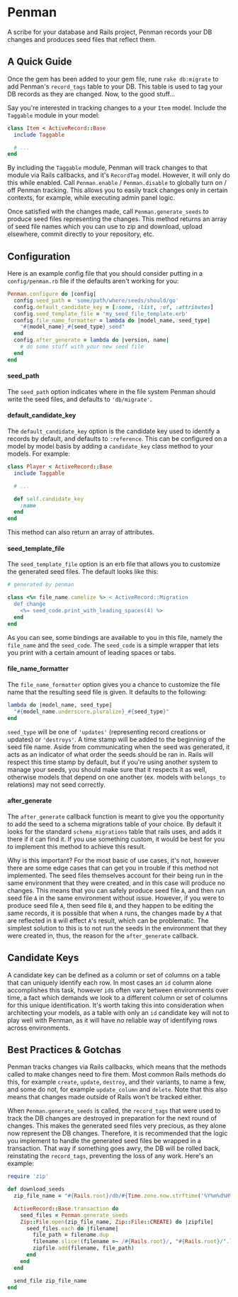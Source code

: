 # Penman
A scribe for your database and Rails project, Penman records your DB changes and produces seed files that reflect them.

## A Quick Guide
Once the gem has been added to your gem file, rune `rake db:migrate` to add Penman's `record_tags` table to your DB. This table is used to tag your DB records as they are changed. Now, to the good stuff...

Say you're interested in tracking changes to a your `Item` model. Include the `Taggable` module in your model:

```ruby
class Item < ActiveRecord::Base
  include Taggable

  # ...
end
```
By including the `Taggable` module, Penman will track changes to that module via Rails callbacks, and it's `RecordTag` model. However, it will only do this while enabled. Call `Penman.enable` / `Penman.disable` to globally turn on / off Penman tracking. This allows you to easily track changes only in certain contexts, for example, while executing admin panel logic.

Once satisfied with the changes made, call `Penman.generate_seeds` to produce seed files representing the changes. This method returns an array of seed file names which you can use to zip and download, upload elsewhere, commit directly to your repository, etc.

## Configuration
Here is an example config file that you should consider putting in a `config/penman.rb` file if the defaults aren't working for you:

```ruby
Penman.configure do |config|
  config.seed_path = 'some/path/where/seeds/should/go'
  config.default_candidate_key = [:some, :list, :of, :attributes]
  config.seed_template_file = 'my_seed_file_template.erb'
  config.file_name_formatter = lambda do |model_name, seed_type|
    "#{model_name}_#{seed_type}_seed"
  end
  config.after_generate = lambda do |version, name|
    # do some stuff with your new seed file
  end
end
```

#### seed_path
The `seed_path` option indicates where in the file system Penman should write the seed files, and defaults to `'db/migrate'`.

#### default_candidate_key
The `default_candidate_key` option is the candidate key used to identify a records by default, and defaults to `:reference`. This can be configured on a model by model basis by adding a `candidate_key` class method to your models. For example:
```ruby
class Player < ActiveRecord::Base
  include Taggable

  # ...

  def self.candidate_key
    :name
  end
end
```
This method can also return an array of attributes.

#### seed_template_file
The `seed_template_file` option is an erb file that allows you to customize the generated seed files. The default looks like this:
```ruby
# generated by penman

class <%= file_name.camelize %> < ActiveRecord::Migration
  def change
    <%= seed_code.print_with_leading_spaces(4) %>
  end
end
```
As you can see, some bindings are available to you in this file, namely the `file_name` and the `seed_code`. The `seed_code` is a simple wrapper that lets you print with a certain amount of leading spaces or tabs.

#### file_name_formatter
The `file_name_formatter` option gives you a chance to customize the file name that the resulting seed file is given. It defaults to the following:
```ruby
lambda do |model_name, seed_type|
  "#{model_name.underscore.pluralize}_#{seed_type}"
end
```
`seed_type` will be one of `'updates'` (representing record creations or updates) or `'destroys'`. A time stamp will be added to the beginning of the seed file name. Aside from communicating when the seed was generated, it acts as an indicator of what order the seeds should be ran in. Rails will respect this time stamp by default, but if you're using another system to manage your seeds, you should make sure that it respects it as well, otherwise models that depend on one another (ex. models with `belongs_to` relations) may not seed correctly.

#### after_generate
The `after_generate` callback function is meant to give you the opportunity to add the seed to a schema migrations table of your choice. By default it looks for the standard `schema_migrations` table that rails uses, and adds it there if it can find it. If you use something custom, it would be best for you to implement this method to achieve this result.

Why is this important? For the most basic of use cases, it's not, however there are some edge cases that can get you in trouble if this method not implemented. The seed files themselves account for their being run in the same environment that they were created, and in this case will produce no changes. This means that you can safely produce seed file `A`, and then run seed file `A` in the same environment without issue. However, if you were to produce seed file `A`, then seed file `B`, and they happen to be editing the same records, it is possible that when `A` runs, the changes made by `A` that are reflected in `B` will effect `A`'s result, which can be problematic. The simplest solution to this is to not run the seeds in the environment that they were created in, thus, the reason for the `after_generate` callback.

## Candidate Keys
A candidate key can be defined as a column or set of columns on a table that can uniquely identify each row. In most cases an `id` column alone accomplishes this task, however `id`s often vary between environments over time, a fact which demands we look to a different column or set of columns for this unique identification. It's worth taking this into consideration when architecting your models, as a table with only an `id` candidate key will not to play well with Penman, as it will have no reliable way of identifying rows across environments.

## Best Practices & Gotchas
Penman tracks changes via Rails callbacks, which means that the methods called to make changes need to fire them. Most common Rails methods do this, for example `create`, `update`, `destroy`, and their variants, to name a few, and some do not, for example `update_column` and `delete`. Note that this also means that changes made outside of Rails won't be tracked either.

When `Penman.generate_seeds` is called, the `record_tags` that were used to track the DB changes are destroyed in preparation for the next round of changes. This makes the generated seed files very precious, as they alone now represent the DB changes. Therefore, it is recommended that the logic you implement to handle the generated seed files be wrapped in a transaction. That way if something goes awry, the DB will be rolled back, reinstating the `record_tags`, preventing the loss of any work. Here's an example:

```ruby
require 'zip'

def download_seeds
  zip_file_name = "#{Rails.root}/db/#{Time.zone.now.strftime('%Y%m%d%H%M%S')}_seed_files.zip"

  ActiveRecord::Base.transaction do
    seed_files = Penman.generate_seeds
    Zip::File.open(zip_file_name, Zip::File::CREATE) do |zipfile|
      seed_files.each do |filename|
        file_path = filename.dup
        filename.slice!(filename =~ /#{Rails.root}/, "#{Rails.root}/".length)
        zipfile.add(filename, file_path)
      end
    end
  end

  send_file zip_file_name
end
```
